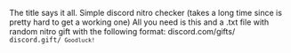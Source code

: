 The title says it all.
Simple discord nitro checker (takes a long time since is pretty hard to get a working one)
All you need is this and a .txt file with random nitro gift with the following format:
discord.com/gifts/<code>
discord.gift/<code>
Goodluck!

